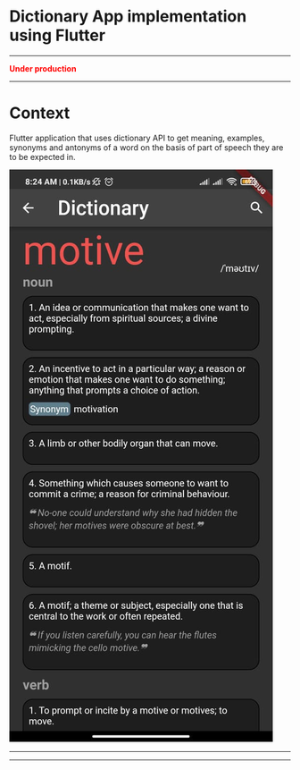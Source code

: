 # Dictionary App implementation using Flutter
<hr>
<b><font color=red>Under production</b></font>
<hr>

# Context

Flutter application that uses dictionary API to get meaning, examples, synonyms and antonyms of a word on the basis of part of speech they are to be expected in.

<label tx><img src="screenshot/dictionary_app.jpg"></label>

<hr>
<hr>

